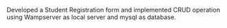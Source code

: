 Developed a Student Registration form and implemented CRUD operation using Wampserver as local server and mysql as database.
